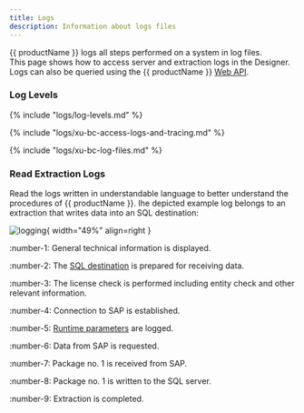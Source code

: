 ```yaml
---
title: Logs
description: Information about logs files
---
```


{{ productName }} logs all steps performed on a system in log files. <br>
This page shows how to access server and extraction logs in the Designer.
Logs can also be queried using the {{ productName }} [Web API](../web-api.md).

### Log Levels

{% include "logs/log-levels.md" %}

{% include "logs/xu-bc-access-logs-and-tracing.md" %}

{% include "logs/xu-bc-log-files.md" %}


### Read Extraction Logs

Read the logs written in understandable language to better understand the procedures of {{ productName }}. 
Ihe depicted example log belongs to an extraction that writes data into an SQL destination:

![logging](../../assets/images/xu/documentation/logs/logging-extract-detail.png){ width="49%" align=right }

:number-1: General technical information is displayed.

:number-2: The [SQL destination](destinations/microsoft-sql-server.md) is prepared for receiving data.

:number-3: The license check is performed including entity check and other relevant information.

:number-4: Connection to SAP is established.

:number-5: [Runtime parameters](parameters/index.md) are logged.

:number-6: Data from SAP is requested.

:number-7: Package no. 1 is received from SAP.

:number-8: Package no. 1 is written to the SQL server.

:number-9: Extraction is completed.



